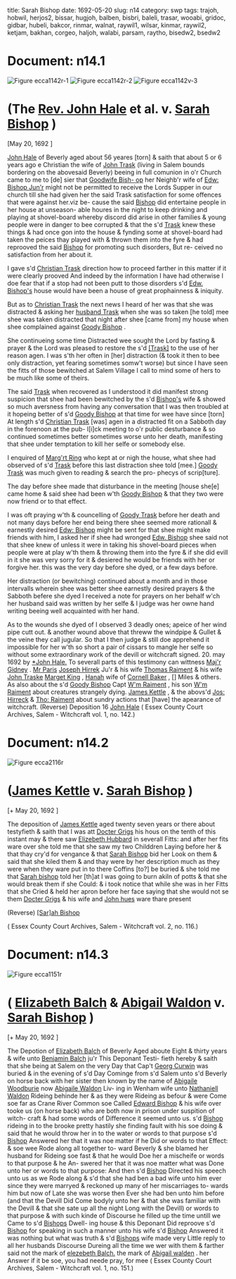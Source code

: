 title: Sarah Bishop
date: 1692-05-20
slug: n14
category: swp
tags: trajoh, hobwil, herjos2, bissar, hugjoh, balben, bisbri, baleli, trasar, wooabi, gridoc, gidbar, hubeli, bakcor, rinmar, walnat, raywil1, wilsar, kinmar, raywil2, ketjam, bakhan, corgeo, haljoh, walabi, parsam, raytho, bisedw2, bsedw2




# Document: n14.1

![Figure ecca1142r-1](/assets/thumb/ecca1142r-1.jpg)
![Figure ecca1142r-2](/assets/thumb/ecca1142r-2.jpg)
![Figure ecca1142v-3](/assets/thumb/ecca1142v-3.jpg)

# (The [Rev. John Hale](/tag/haljoh.html) et al. v. [Sarah Bishop](/tag/bissar.html) )

[May 20, 1692 ]

[John Hale](/tag/haljoh.html) of Beverly aged about 56 yeares [torn] & saith that  about 5 or 6 years ago e Christian the wife of [John Trask](/tag/trajoh.html) (living in  Salem bounds bordering on the abovesaid Beverly) beeing in full  comunion in o'r Church came to me to [de] sier that [Goodwife Bish- op](/tag/bisbri.html) her Neighb'r wife of [Edw: Bishop Jun'r](/tag/bisedw2.html) might not be permitted  to receive the Lords Supper in our church till she had given her the  said Trask satisfaction for some offences that were against her.viz be-  cause the said [Bishop](/tag/bisbri.html) did entertaine people in her house at unseason-  able houres in the night to keep drinking and playing at shovel-board  whereby discord did arise in other families & young people were in  danger to bee corrupted & that the s'd [Trask](/tag/trasar.html) knew these things  & had once gon into the house & fynding some at shovel-board had  taken the peices thay played with & thrown them into the fyre  & had reprooved the said [Bishop](/tag/bisbri.html) for promoting such disorders, But re-  ceived no satisfaction from her about it.

I gave s'd [Christian Trask](/tag/trasar.html) direction how to proceed farther in  this matter if it were clearly prooved And indeed by the information  I have had otherwise I doe fear that if a stop had not been putt to  those disorders s'd [Edw. Bishop's](/tag/bisbri.html) house would have been a house of  great prophainness & iniquity.

But as to [Christian Trask](/tag/trasar.html) the next news I heard of her was that  she was distracted & asking her [husband Trask](/tag/trajoh.html) when she was so taken  [he told] mee shee was taken distracted that night after shee [came  from] my house when shee complained against [Goody Bishop](/tag/bisbri.html) .

She continueing some time Distracted wee sought the Lord by  fasting & prayer & the Lord was pleased to restore the s'd [[Trask]](/tag/trasar.html)  to the use of her reason agen. I was s'th her often in [her] distraction  (& took it then to bee only distraction, yet fearing sometimes  somw't worse) but since I have seen the fitts of those bewitched at  Salem Village I call to mind some of hers to be much like some of  theirs.

The said [Trask](/tag/trasar.html) when recovered as I understood it did manifest  strong suspicion that shee had been bewitched by the s'd [Bishop's](/tag/bisedw2.html)  wife & showed so much aversness from having any conversation that  I was then troubled at it hopeing better of s'd [Goody Bishop](/tag/bisbri.html) at that  time for wee have since [torn] At length s'd [Christian Trask](/tag/trasar.html) [was]  agen in a distracted fit on a Sabboth day in the forenoon at the pub-  l[i]ck meeting to o'r public desturbance & so continued sometimes  better sometimes worse unto her death, manifesting that shee under  temptation to kill her selfe or somebody else.

I enquired of [Marg'rt Ring](/tag/rinmar.html) who kept at or nigh the house, what  shee had observed of s'd [Trask](/tag/trasar.html) before this last distraction shee told  [mee.] [Goody Trask](/tag/trasar.html) was much given to reading & search the pro-  phecys of scrip[ture].

The day before shee made that disturbance in the meeting [house  she[e] came home & said shee had been w'th [Goody Bishop](/tag/bisbri.html) & that  they two were now friend or to that effect.

I was oft praying w'th & councelling of [Goody Trask](/tag/trasar.html) before her  death and not many days before her end being there shee seemed  more rationall & earnestly desired [Edw: Bishop](/tag/bisedw2.html) might be sent for  that shee might make friends with him, I asked her if shee had  wronged [Edw. Bishop](/tag/bisedw2.html) shee said not that shee knew of unless it were  in taking his shovel-board pieces when people were at play w'th them  & throwing them into the fyre & if she did evill in it she was very  sorry for it & desiered he would be friends with her or forgive her.  this was the very day before she dyed, or a few days before.

Her distraction (or bewitching) continued about a month and in  those intervalls wherein shee was better shee earnestly desired prayers  & the Sabboth befere she dyed I received a note for prayers on her  behalf w'ch her husband said was written by her selfe & I judge was  her owne hand writing beeing well acquainted with her hand.

As to the wounds she dyed of I observed 3 deadly ones; apeice  of her wind pipe cutt out. & another wound above that threww the   windpipe & Gullet & the veine they call jugular. So that I then judge  & still doe apprehend it impossible for her w'th so short a pair of  cissars to mangle her selfe so without some extraordinary work of  the devill or witchcraft
signed. 20. may 1692  by [*John Hale.](/tag/haljoh.html) To severall parts of this testimony can wittness [Maj'r Gidney](/tag/gidbar.html) .  [Mr Paris](/tag/parsam.html) [Joseph Hirrek](/tag/herjos2.html) Ju'r & his wife [Thomas Raiment](/tag/raytho.html) & his wife  [John Traske](/tag/trajoh.html) [Marget King](/tag/kinmar.html) , [Hanah](/tag/bakhan.html) wife of [Cornell Baker](/tag/bakcor.html) , []  Miles & others. As also about the s'd [Goody Bishop](/tag/bisedw2.html) Capt [W'm Raiment](/tag/raywil1.html) , his son  [W'm Raiment](/tag/raywil2.html) about creatures strangely dying. [James Kettle](/tag/ketjam.html) , & the  abovs'd [Jos: Hirreck](/tag/herjos2.html) & [Tho: Raiment](/tag/raytho.html) about sundry actions that  [have] the apearance of witchcraft. (Reverse) Deposition 16 [John Hale](/tag/haljoh.html) ( Essex County Court Archives, Salem - Witchcraft vol. 1, no. 142.)

# Document: n14.2

![Figure ecca2116r](/assets/thumb/ecca2116r.jpg)

# ([James Kettle](/tag/ketjam.html) v. [Sarah Bishop](/tag/bissar.html) )

[+ May 20, 1692 ]

The deposition of [James Kettle](/tag/ketjam.html) aged twenty seven years or there  about testyfieth & saith that I was att [Docter Grigs](/tag/gridoc.html) his hous on the  tenth of this instant may & there saw [Elizebeth Hubbard](/tag/hubeli.html) in severall  Fitts: and after her fits ware over she told me that she saw my two  Childdren Laying before her & that thay cry'd for vengance & that  [Sarah Bishop](/tag/bissar.html) bid her Look on them & said that she kiled them  & and thay were by her description much as they were when they  ware put in to there Coffins [to?] be buried & she told me that [Sarah bishop](/tag/bissar.html) told her [th]at I was going to burn akiln of potts & that she  would break them if she Could: & i took notice that while she was in  her Fitts that she Cried & held her apron before her face saying that  she would not se them [Docter Grigs](/tag/gridoc.html) & his wife and [John hues](/tag/hugjoh.html) ware  thare present

(Reverse) [[Sar]ah Bishop](/tag/bissar.html)

( Essex County Court Archives, Salem - Witchcraft vol. 2, no. 116.)


# Document: n14.3

![Figure ecca1151r](/assets/thumb/ecca1151r.jpg)

# ( [Elizabeth Balch](/tag/baleli.html) & [Abigail Waldon](/tag/walabi.html) v. [Sarah Bishop](/tag/bissar.html) )

[+ May 20, 1692 ]

The Depotion of [Elizabeth Balch](/tag/baleli.html) of Beverly Aged aboute Eight  & thirty years & wife unto [Benjamin Balch](/tag/balben.html) ju'r This Deponant Testi-  fieth hereby & saith that she being at Salem on the very Day that  Cap't [Georg Curwin](/tag/corgeo.html) was buried & in the evening of s'd Day Cominge  from s'd Salem unto s'd Beverly on horse back with her sister then  known by the name of [Abigaile Woodburie](/tag/wooabi.html) now [Abigaile Waldon](/tag/walabi.html) Liv-  ing in Wenham wife unto [Nathaniell Waldon](/tag/walnat.html) Rideing behinde her  & as they were Rideing as befour & were Come soe far as Crane River   Common soe Called [Edward Bishop](/tag/bisedw2.html) & his wife over tooke us (on  horse back) who are both now in prison under suspition of witch-  craft & had some words of Difference it seemed unto us. s'd [Bishop](/tag/bisedw2.html)  rideing in to the brooke pretty hastily she finding fault with his soe  doing & said that he would throw her in to the water or words to  that purpose s'd [Bishop](/tag/bisedw2.html) Answered her that it was noe matter if he  Did or words to that Effect: & soe wee Rode along all together to-  ward Beverly & she blamed her husband for Rideing soe fast & that  he would Doe her a mischeife or words to that purpose & he An-  swered her that it was noe matter what was Done unto her or words  to that purpose: And then s'd [Bishop](/tag/bsedw2.html) Directed his speech unto us  as we Rode along & s'd that she had ben a bad wife unto him ever  since they were marryed & reckoned up many of her miscarriages to-  wards him but now of Late she was worse then Ever she had ben  unto him before (and that the Devill Did Come bodyly unto her  & that she was familiar with the Devill & that she sate up all the night  Long with the Devill) or words to that purpose & with such kinde of  Discourse he filled up the time untill we Came to s'd [Bishops](/tag/bisedw2.html) Dwell-  ing house & this Deponant Did reproove s'd [Bishop](/tag/bisedw2.html) for speaking in  such a manner unto his wife s'd [Bishop](/tag/bisedw2.html) Answered it was nothing but  what was truth & s'd [Bishops](/tag/bisedw2.html) wife made very Little reply to all her  husbands Discourse Dureing all the time we wer with them & farther  said not
the mark of  [elezebeth Balch.](/tag/baleli.html)  the mark  of [Abigail walden](/tag/walabi.html) . her Answer  if it be soe, you had neede pray, for mee  ( Essex County Court Archives, Salem - Witchcraft vol. 1, no. 151.)